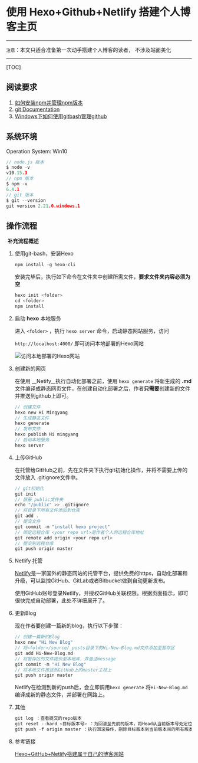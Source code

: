 # 使用 Hexo+Github+Netlify 搭建个人博客主页

---

`注意`：本文只适合准备第一次动手搭建个人博客的读者， 不涉及站面美化

---



[TOC]



##  阅读要求

1. [如何安装npm并管理npm版本](https://www.npmjs.cn/getting-started/installing-node/)
2. [git Documentation](https://git-scm.com/doc)
3. [Windows下如何使用gitbash管理github](https://blog.csdn.net/luosaosao/article/details/63684470)

## 系统环境

Operation System: Win10

```c
// node.js 版本
$ node -v
v10.15.3
// npm 版本
$ npm -v
6.4.1
// git 版本
$ git --version
git version 2.21.0.windows.1
```

## 操作流程

​	**补充流程概述**

1. 使用git-bash，安装Hexo

   ```c
   npm install -g hexo-cli
   ```

   安装完毕后，执行如下命令在文件夹中创建所需文件，**要求文件夹内容必须为空**

   ```c
   hexo init <folder>
   cd <folder>
   npm install
   ```

2. 启动 __hexo__ 本地服务

   进入  `<folder>` ，执行 ` hexo server ` 命令，启动静态网站服务，访问 

   `http://localhost:4000/` 即可访问本地部署的Hexo网站

   ![访问本地部署的Hexo网站](C:\Users\oumingyang\AppData\Roaming\Typora\typora-user-images\1560579812661.png)

3. 创建新的网页

   在使用 __Netify__执行自动化部署之前，使用 `hexo generate` 将新生成的 __.md__ 文件编译成静态网页文件，在创建自动化部署之后，作者**只需要**创建新的文件并推送到github上即可。

   ```c
   // 创建文件
   hexo new Hi Mingyang
   // 生成静态文件
   hexo generate
   // 发布文件
   hexo publish Hi mingyang
   // 启动本地服务
   hexo server
   ```

4. 上传GitHub

   在托管给GitHub之前，先在<folder>文件夹下执行git初始化操作，并将不需要上传的文件放入 .gitignore文件中。

   ```c
   // git初始化
   git init
   // 屏蔽 public文件夹
   echo "/public" >> .gitignore
   // 将目录下所有文件添加到仓库
   git add .
   // 提交文件
   git commit -m "install hexo project"
   // 绑定远程仓库 <your repo url>是作者个人的远程仓库地址
   git remote add origin <your repo url>
   // 提交到远程仓库
   git push origin master
   ```

5. Netlify 托管

   [Netlify](`https://www.netlify.com/`)是一家国外的静态网站的托管平台，提供免费的https，自动化部署和升级，可以监控GitHub、GitLab或者Bitbucket做到自动更新发布。

   使用GitHub账号登录Netlify，并授权GitHub关联权限。根据页面指示，即可很快完成自动部署，此处不详细展开了。

6. 更新Blog

   现在作者要创建一篇新的blog，执行以下步骤：

   ```c
   // 创建一篇新的Blog
   hexo new "Hi New Blog"
   // 将<folder>/source/_posts目录下的Hi-New-Blog.md文件添加至暂存区
   git add Hi-New-Blog.md
   // 将暂存区的文件提价至本地库，并备注message
   git commit -m "Hi New Blog"
   // 将本地文件推送到GitHub上的master主枝上
   git push origin master
   ```

   Netlify在检测到新的push后，会立即调用`hexo generate` 将`Hi-New-Blog.md` 编译成新的静态文件，并部署在网路上。

7. 其他

   ```c
   git log ：查看提交的repo版本
   git reset --hard <目标版本号> ：为回滚至先前的版本，将Head从当前版本号处定位到<目标版本号>
   git push -f origin master ：执行回滚操作，删除目标版本到当前版本间的所有版本
   ```

8. 参考链接

   [Hexo+GitHub+Netlify搭建属于自己的博客网站](https://hhongwen.cn/20181216/build-own-blog/)

   

   



